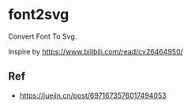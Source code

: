 # font2svg
Convert Font To Svg.

Inspire by <https://www.bilibili.com/read/cv26464950/>

## Ref

+ https://juejin.cn/post/6971673576017494053